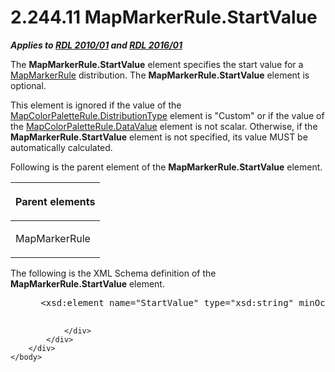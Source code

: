 <html dir="LTR" xmlns:mshelp="http://msdn.microsoft.com/mshelp" xmlns:ddue="http://ddue.schemas.microsoft.com/authoring/2003/5" xmlns:xlink="http://www.w3.org/1999/xlink" xmlns:tool="http://www.microsoft.com/tooltip">
    <head>
        <meta http-equiv="Content-Type" content="text/html; CHARSET=utf-8"></meta>
        <meta name="save" content="history"></meta>
        <title>2.244.11 MapMarkerRule.StartValue</title>
        <xml>
            <mshelp:toctitle title="2.244.11 MapMarkerRule.StartValue"></mshelp:toctitle>
            <mshelp:rltitle title="[MS-RDL]: MapMarkerRule.StartValue"></mshelp:rltitle>
            <mshelp:keyword index="A" term="2f9a9a39-2f5d-49f3-a56c-87c5d027d0a3"></mshelp:keyword>
            <mshelp:attr name="DCSext.ContentType" value="open specification"></mshelp:attr>
            <mshelp:attr name="AssetID" value="2f9a9a39-2f5d-49f3-a56c-87c5d027d0a3"></mshelp:attr>
            <mshelp:attr name="TopicType" value="kbRef"></mshelp:attr>
            <mshelp:attr name="DCSext.Title" value="[MS-RDL]: MapMarkerRule.StartValue" />
        </xml>
    </head>
    <body>
        <div id="header">
            <h1 class="heading">2.244.11 MapMarkerRule.StartValue</h1>
        </div>
        <div id="mainSection">
            <div id="mainBody">
                <div id="allHistory" class="saveHistory"></div>
                <div id="sectionSection0" class="section" name="collapseableSection">
                    

<p><b><i>Applies to </i></b><a href="3428e690-a348-4ec7-8a6a-8efb42d2cdee.md"><b><i>RDL 2010/01</i></b></a><b><i>
and </i></b><a href="52ce3983-2bfc-4e72-9359-42aaf5fe4509.md"><b><i>RDL 2016/01</i></b></a></p>

<p>The <b>MapMarkerRule.StartValue</b> element specifies the
start value for a <a href="b7f81f81-be65-4bc2-8571-213ed55f2a92.md">MapMarkerRule</a>
distribution. The <b>MapMarkerRule.StartValue</b> element is optional. </p>

<p>This element is ignored if the value of the <a href="869b4c40-10d3-4af6-a59c-7555c884502c.md">MapColorPaletteRule.DistributionType</a>
element is &quot;Custom&quot; or if the value of the <a href="280f0d27-5e51-4bb7-b9dd-395ad86860bf.md">MapColorPaletteRule.DataValue</a>
element is not scalar. Otherwise, if the <b>MapMarkerRule.StartValue</b>
element is not specified, its value MUST be automatically calculated.</p>

<p>Following is the parent element of the <b>MapMarkerRule.StartValue</b>
element.</p>

<table>
 <thead>
  <tr>
   <th>
   <p>Parent elements</p>
   </th>
  </tr>
 </thead>
 <tr>
  <td>
  <p>MapMarkerRule</p>
  </td>
 </tr>
</table>

<p>The following is the XML Schema definition of the <b>MapMarkerRule.StartValue</b>
element.</p>

<dl>
<dd>
<div><pre> &lt;xsd:element name=&quot;StartValue&quot; type=&quot;xsd:string&quot; minOccurs=&quot;0&quot; /&gt;
  
</pre></div>
</dd></dl>


                </div>
            </div>
        </div>
    </body>
</html>